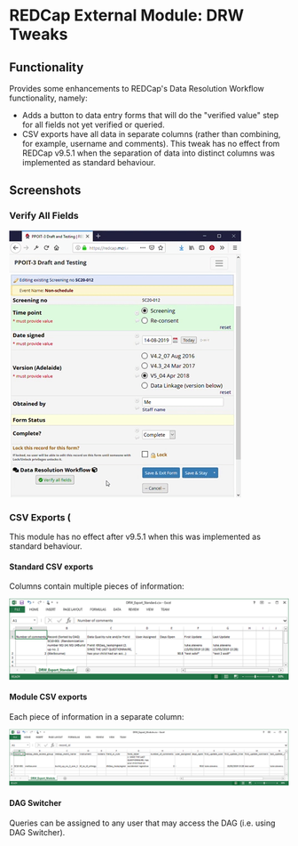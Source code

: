 # REDCap External Module: DRW Tweaks

## Functionality
Provides some enhancements to REDCap's Data Resolution Workflow functionality, namely:
* Adds a button to data entry forms that will do the "verified value" step for all fields not yet verified or queried.
* CSV exports have all data in separate columns (rather than combining, for example, username and comments). This tweak has no effect from REDCap v9.5.1 when the separation of data into distinct columns was implemented as standard behaviour.

## Screenshots
### Verify All Fields
![Verify all](./verify-all.gif)

### CSV Exports (
This module has no effect after v9.5.1 when this was implemented as standard behaviour.
#### Standard CSV exports 
Columns contain multiple pieces of information:

![DRW Export Standard](./drw-export-standard.png)

#### Module CSV exports
Each piece of information in a separate column:

![DRW Export Module](./drw-export-module.png)

#### DAG Switcher
Queries can be assigned to any user that may access the DAG (i.e. using DAG Switcher).
